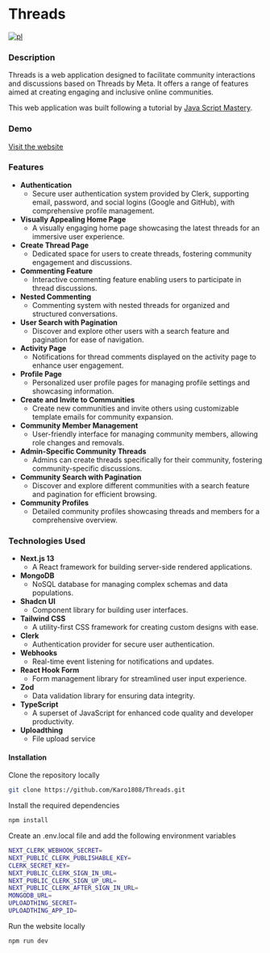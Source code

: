 # Threads 

[![pl](https://img.shields.io/badge/lang-pl-red.svg)](https://github.com/YourUsername/ThreadsPlatform/blob/main/README.pl.md)

### Description

Threads is a web application designed to facilitate community interactions and discussions based on Threads by Meta. It offers a range of features aimed at creating engaging and inclusive online communities.

This web application was built following a tutorial by [Java Script Mastery](https://www.youtube.com/watch?v=O5cmLDVTgAs).

### Demo

[Visit the website](https://threads-app-karo.vercel.app/)

### Features

- **Authentication**
  - Secure user authentication system provided by Clerk, supporting email, password, and social logins (Google and GitHub), with comprehensive profile management.
- **Visually Appealing Home Page**
  - A visually engaging home page showcasing the latest threads for an immersive user experience.
- **Create Thread Page**
  - Dedicated space for users to create threads, fostering community engagement and discussions.
- **Commenting Feature**
  - Interactive commenting feature enabling users to participate in thread discussions.
- **Nested Commenting**
  - Commenting system with nested threads for organized and structured conversations.
- **User Search with Pagination**
  - Discover and explore other users with a search feature and pagination for ease of navigation.
- **Activity Page**
  - Notifications for thread comments displayed on the activity page to enhance user engagement.
- **Profile Page**
  - Personalized user profile pages for managing profile settings and showcasing information.
- **Create and Invite to Communities**
  - Create new communities and invite others using customizable template emails for community expansion.
- **Community Member Management**
  - User-friendly interface for managing community members, allowing role changes and removals.
- **Admin-Specific Community Threads**
  - Admins can create threads specifically for their community, fostering community-specific discussions.
- **Community Search with Pagination**
  - Discover and explore different communities with a search feature and pagination for efficient browsing.
- **Community Profiles**
  - Detailed community profiles showcasing threads and members for a comprehensive overview.

### Technologies Used

- **Next.js 13**
  - A React framework for building server-side rendered applications.
- **MongoDB**
  - NoSQL database for managing complex schemas and data populations.
- **Shadcn UI**
  - Component library for building user interfaces.
- **Tailwind CSS**
  - A utility-first CSS framework for creating custom designs with ease.
- **Clerk**
  - Authentication provider for secure user authentication.
- **Webhooks**
  - Real-time event listening for notifications and updates.
- **React Hook Form**
  - Form management library for streamlined user input experience.
- **Zod**
  - Data validation library for ensuring data integrity.
- **TypeScript**
  - A superset of JavaScript for enhanced code quality and developer productivity.
- **Uploadthing**
  - File upload service

#### Installation

Clone the repository locally

```bash
git clone https://github.com/Karo1808/Threads.git
```

Install the required dependencies

```bash
npm install
```

Create an .env.local file and add the following environment variables

```bash
NEXT_CLERK_WEBHOOK_SECRET=
NEXT_PUBLIC_CLERK_PUBLISHABLE_KEY=
CLERK_SECRET_KEY=
NEXT_PUBLIC_CLERK_SIGN_IN_URL=
NEXT_PUBLIC_CLERK_SIGN_UP_URL=
NEXT_PUBLIC_CLERK_AFTER_SIGN_IN_URL=
MONGODB_URL=
UPLOADTHING_SECRET=
UPLOADTHING_APP_ID=
```

Run the website locally

```bash
npm run dev
```
